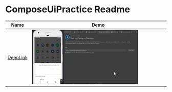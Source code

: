# ComposeUiPractice Readme

| Name                                                                                                                                                                           | Demo                                                                                                                                                   |
|--------------------------------------------------------------------------------------------------------------------------------------------------------------------------------|--------------------------------------------------------------------------------------------------------------------------------------------------------|
| [DeepLink](https://github.com/Sabekur-reza17/ComposeUiPractice/blob/main/app/src/main/java/com/sabekur2017/composeuipractice/presentation/features/navigation/DeepLinkDemo.kt) | <img src="https://github.com/Sabekur-reza17/ComposeUiPractice/blob/main/demo/gif/Compose%20deeplink.gif" class="centerImage" width="80%" height="80%"> |
